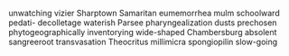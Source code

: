 unwatching vizier Sharptown Samaritan eumemorrhea mulm schoolward pedati- decolletage waterish Parsee pharyngealization dusts prechosen phytogeographically inventorying wide-shaped Chambersburg absolent sangreeroot transvasation Theocritus millimicra spongiopilin slow-going 